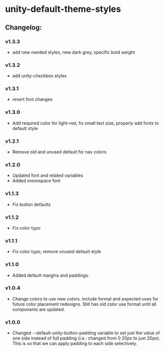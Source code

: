 # unity-default-theme-styles

## Changelog:

### v1.3.3
- add new needed styles, new dark grey, specific bold weight

### v1.3.2
- add unity-checkbox styles

### v1.3.1
- revert font changes

### v1.3.0
- Add required color for light-red, fix small text size, properly add fonts to default style

### v1.2.1
- Remove old and unused default for nav colors

### v1.2.0
- Updated font and related variables
- Added monospace font

### v1.1.3
- Fix button defaults

### v1.1.2
- Fix color typo

### v1.1.1
- Fix color typo, remove unused default style

### v1.1.0
- Added default margins and paddings.

### v1.0.4
- Change colors to use new colors. Include format and expected uses for future color placement redesigns. Still has old color use format until all components are updated.

### v1.0.0
- Changed --default-unity-button-padding variable to set just the value of one side instead of full padding (i.e.: changed from 0 20px to just 20px). This is so that we can apply padding to each side selectively.
